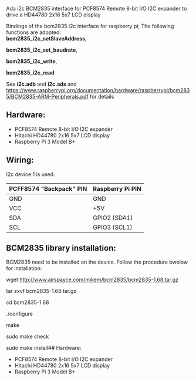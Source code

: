 Ada i2c BCM2835 interface for PCF8574 Remote 8-bit I/O I2C expander to drive a HD44780 2x16 5x7 LCD display

Bindings of the bcm2835 i2c interface for raspberry pi; The following functions are adopted:  
**bcm2835_i2c_setSlaveAddress**,

**bcm2835_i2c_set_baudrate**,

**bcm2835_i2c_write**,

**bcm2835_i2c_read**

See **i2c.adb** and **i2c.ads**  and https://www.raspberrypi.org/documentation/hardware/raspberrypi/bcm2835/BCM2835-ARM-Peripherals.pdf for details


## Hardware:
* PCF8574 Remote 8-bit I/O I2C expander
* Hitachi HD44780 2x16 5x7 LCD display
* Raspberry Pi 3 Model B+


## Wiring:
I2c device 1 is used.

| PCFF8574 "Backpack" PIN  |  Raspberry Pi PIN |
| --- | --- |
|GND | GND |
|VCC | +5V |
|SDA | GPIO2 (SDA1) |
|SCL | GPIO3 (SCL1) |


## BCM2835 library installation:
BCM2835 need to be installed on the device. Follow the procedure bwelow for installation:

wget http://www.airspayce.com/mikem/bcm2835/bcm2835-1.68.tar.gz

tar zxvf bcm2835-1.68.tar.gz

cd bcm2835-1.68

./configure

make

sudo make check

sudo make install## Hardware:
* PCF8574 Remote 8-bit I/O I2C expander
* Hitachi HD44780 2x16 5x7 LCD display
* Raspberry Pi 3 Model B+
